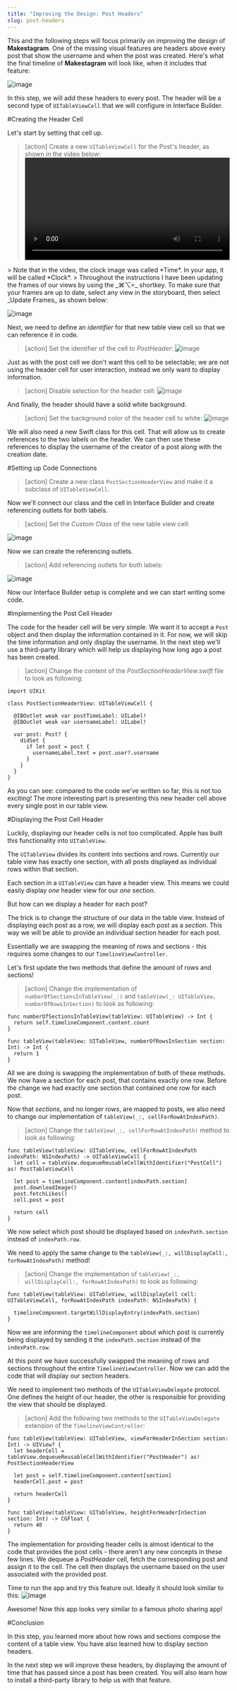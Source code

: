 ```yaml
---
title: "Improving the Design: Post Headers"
slug: post-headers
---
```


This and the following steps will focus primarily on improving the design of **Makestagram**. One of the missing visual features are headers above every post that show the username and when the post was created. Here's what the final timeline of **Makestagram** will look like, when it includes that feature:

![image](stacked_headers.png)

In this step, we will add these headers to every post. The header will be a second type of `UITableViewCell` that we will configure in Interface Builder.

#Creating the Header Cell

Let's start by setting that cell up.

> [action]
> Create a new `UITableViewCell` for the Post's header, as shown in the video below:
> <video width="100%" controls>
  <source src="https://s3.amazonaws.com/mgwu-misc/SA2015/SetupPostHeader_small.mov" type="video/mp4">
>
Note that in the video, the clock image was called *Time*.  In your app, it will be called *Clock*.
>
Throughout the instructions I have been updating the frames of our views by using the _⌘⌥=_ shortkey. To make sure that your frames are up to date, select any view in the storyboard, then select _Update Frames_ as shown below:

![image](update_frames.png)

Next, we need to define an _identifier_ for that new table view cell so that we can reference it in code.

> [action]
> Set the identifier of the cell to _PostHeader_:
> ![image](headercellid.png)

Just as with the post cell we don't want this cell to be selectable; we are not using the header cell for user interaction, instead we only want to display information.

> [action]
> Disable selection for the header cell:
> ![image](no_selection.png)

And finally, the header should have a solid white background.

> [action]
> Set the background color of the header cell to white:
> ![image](bg_color.png)

We will also need a new Swift class for this cell. That will allow us to create references to the two labels on the header. We can then use these references to display the username of the creator of a post along with the creation date.

#Setting up Code Connections

> [action]
> Create a new class `PostSectionHeaderView` and make it a subclass of `UITableViewCell`.

Now we'll connect our class and the cell in Interface Builder and create referencing outlets for both labels.

> [action]
> Set the _Custom Class_ of the new table view cell:

![image](custom_class.png)

Now we can create the referencing outlets.

> [action]
> Add referencing outlets for both labels:

![image](ref_outlets.png)

Now our Interface Builder setup is complete and we can start writing some code.

#Implementing the Post Cell Header

The code for the header cell will be very simple. We want it to accept a `Post` object and then display the information contained in it. For now, we will skip the time information and only display the username. In the next step we'll use a third-party library which will help us displaying how long ago a post has been created.

> [action]
> Change the content of the _PostSectionHeaderView.swift_ file to look as following:
>
    import UIKit
>
    class PostSectionHeaderView: UITableViewCell {
>
      @IBOutlet weak var postTimeLabel: UILabel!
      @IBOutlet weak var usernameLabel: UILabel!
>
      var post: Post? {
        didSet {
          if let post = post {
            usernameLabel.text = post.user?.username
          }
        }
      }
    }

As you can see: compared to the code we've written so far, this is not too exciting! The more interesting part is presenting this new header cell above every single post in our table view.

#Displaying the Post Cell Header

Luckily, displaying our header cells is not too complicated. Apple has built this functionality into `UITableView`.

The `UITableView` divides its content into sections and rows. Currently our table view has exactly one section, with all posts displayed as individual rows within that section.

Each section in a `UITableView` can have a header view. This means we could easily display _one_ header view for our _one_ section.

But how can we display a header for each post?

The trick is to change the structure of our data in the table view. Instead of displaying each post as a row, we will display each post as a _section_. This way we will be able to provide an individual section header for each post.

Essentially we are swapping the meaning of rows and sections - this requires some changes to our `TimelineViewController`.

Let's first update the two methods that define the amount of rows and sections!

> [action]
> Change the implementation of `numberOfSectionsInTableView(_:)` and `tableView(_: UITableView, numberOfRowsInSection)` to look as following:
>
    func numberOfSectionsInTableView(tableView: UITableView) -> Int {
      return self.timelineComponent.content.count
    }
>
    func tableView(tableView: UITableView, numberOfRowsInSection section: Int) -> Int {
      return 1
    }

All we are doing is swapping the implementation of both of these methods. We now have a section for each post, that contains exactly one row. Before the change we had exactly one section that contained one row for each post.

Now that _sections_, and no longer _rows_, are mapped to posts, we also need to change our implementation of `tableView(_:, cellForRowAtIndexPath)`.

> [action]
> Change the `tableView(_:, cellForRowAtIndexPath)` method to look as following:
>
    func tableView(tableView: UITableView, cellForRowAtIndexPath indexPath: NSIndexPath) -> UITableViewCell {
      let cell = tableView.dequeueReusableCellWithIdentifier("PostCell") as! PostTableViewCell
>
      let post = timelineComponent.content[indexPath.section]
      post.downloadImage()
      post.fetchLikes()
      cell.post = post
>
      return cell
    }

We now select which post should be displayed based on `indexPath.section` instead of `indexPath.row`.

We need to apply the same change to the `tableView(_:, willDisplayCell:, forRowAtIndexPath)` method!

> [action]
> Change the implementation of `tableView(_:, willDisplayCell:, forRowAtIndexPath)` to look as following:
>
    func tableView(tableView: UITableView, willDisplayCell cell: UITableViewCell, forRowAtIndexPath indexPath: NSIndexPath) {
>
      timelineComponent.targetWillDisplayEntry(indexPath.section)
    }

Now we are informing the `timelineComponent` about which post is currently being displayed by sending it the `indexPath.section` instead of the `indexPath.row`.

At this point we have successfully swapped the meaning of rows and sections throughout the entire `TimelineViewController`. Now we can add the code that will display our section headers.

We need to implement two methods of the `UITableViewDelegate` protocol. One defines the height of our header, the other is responsible for providing the view that should be displayed.

> [action]
> Add the following two methods to the `UITableViewDelegate` extension of the `TimelineViewController`:
>
    func tableView(tableView: UITableView, viewForHeaderInSection section: Int) -> UIView? {
      let headerCell = tableView.dequeueReusableCellWithIdentifier("PostHeader") as! PostSectionHeaderView
>
      let post = self.timelineComponent.content[section]
      headerCell.post = post
>
      return headerCell
    }
>
    func tableView(tableView: UITableView, heightForHeaderInSection section: Int) -> CGFloat {
      return 40
    }

The implementation for providing header cells is almost identical to the code that provides the post cells - there aren't any new concepts in these few lines. We dequeue a _PostHeader_ cell, fetch the corresponding post and assign it to the cell. The cell then displays the username based on the user associated with the provided post.

Time to run the app and try this feature out. Ideally it should look similar to this:
![image](headers_working.png)

Awesome! Now this app looks very similar to a famous photo sharing app!

#Conclusion

In this step, you learned more about how rows and sections compose the content of a table view. You have also learned how to display section headers.

In the next step we will improve these headers, by displaying the amount of time that has passed since a post has been created. You will also learn how to install a third-party library to help us with that feature.
